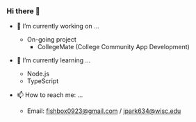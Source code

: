 ### Hi there 👋

- 🔭 I’m currently working on ...
  - On-going project
    - CollegeMate (College Community App Development)
    
- 🌱 I’m currently learning ...
  - Node.js
  - TypeScript
  
- 📫 How to reach me: ...
  - Email: fishbox0923@gmail.com / jpark634@wisc.edu
  
